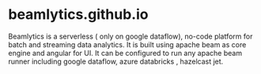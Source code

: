 # beamlytics.github.io

Beamlytics is a serverless ( only on google dataflow), no-code platform for batch and streaming data analytics. 
It is built using apache beam as core engine and angular for UI. 
It can be configured to run any apache beam runner including google dataflow, azure databricks , hazelcast jet.

